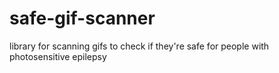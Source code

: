 # safe-gif-scanner
library for scanning gifs to check if they're safe for people with photosensitive epilepsy
